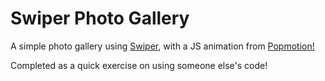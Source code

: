 # Swiper Photo Gallery
A simple photo gallery using [Swiper](http://swiperjs.com/), with a JS animation from [Popmotion!](https://popmotion.io/)

Completed as a quick exercise on using someone else's code!
